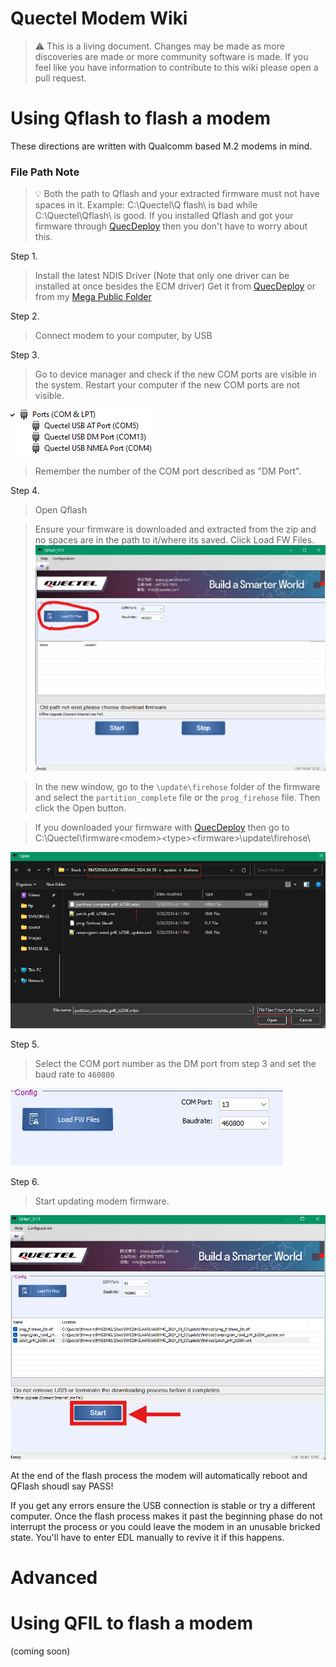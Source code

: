 Quectel Modem Wiki
=================================
> :warning: This is a living document. Changes may be made as more discoveries are made or more community software is made. If you feel like you have information to contribute to this wiki please open a pull request.

# Using Qflash to flash a modem

These directions are written with Qualcomm based M.2 modems in mind. 
### File Path Note

>:bulb: Both the path to Qflash and your extracted firmware must not have spaces in it. Example: C:\Quectel\Q flash\ is bad while C:\Quectel\Qflash\ is good. If you installed Qflash and got your firmware through [QuecDeploy](https://github.com/iamromulan/QuecDeploy/releases) then you don't have to worry about this. 

Step 1.
> Install the latest NDIS Driver (Note that only one driver can be installed at once besides the ECM driver) Get it from [QuecDeploy](https://github.com/iamromulan/QuecDeploy/releases) or from my [Mega Public Folder](https://mega.nz/folder/CRFWlIpQ#grOByBgkfZe5uLMkX2M2XA) 

Step 2.
> Connect modem to your computer, by USB

Step 3.
> Go to device manager and check if the new COM ports are visible in the system. Restart your computer if the new COM ports are not visible.

![](./images/devman_ports.png)

> Remember the number of the COM port described as "DM Port".

Step 4.
> Open Qflash 


> Ensure your firmware is downloaded and extracted from the zip and no spaces are in the path to it/where its saved. Click Load FW Files.
![](./images/qflash_loadfw.png)

> In the new window, go to the `\update\firehose` folder of the firmware and select the `partition_complete` file or the `prog_firehose` file. Then click the Open button. 

> If you downloaded your firmware with [QuecDeploy](https://github.com/iamromulan/QuecDeploy/releases) then go to C:\Quectel\firmware\<modem>\<type>\<firmware>\update\firehose\

![](./images/qflash_sel_fw.png)

Step 5.
> Select the COM port number as the DM port from step 3 and set the baud rate to `460800`

![](./images/portbaudqflash.png)

Step 6.
> Start updating modem firmware.

![](./images/qflash_start.png)

At the end of the flash process the modem will automatically reboot and QFlash shoudl say PASS!

If you get any errors ensure the USB connection is stable or try a different computer. Once the flash process makes it past the beginning phase do not interrupt the process or you could leave the modem in an unusable bricked state. You'll have to enter EDL manually to revive it if this happens.

# Advanced

# Using QFIL to flash a modem

(coming soon)
